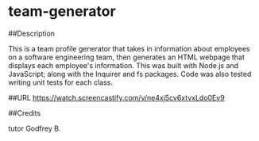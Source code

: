 # team-generator

##Description

This is a team profile generator that takes in information about employees on a software engineering team, then generates an HTML webpage that displays each employee's information. This was built with Node.js and JavaScript; along with the Inquirer and fs packages. Code was also tested writing unit tests for each class.

##URL 
https://watch.screencastify.com/v/ne4xj5cv6xtvxLdo0Ev9

##Credits

tutor Godfrey B.
